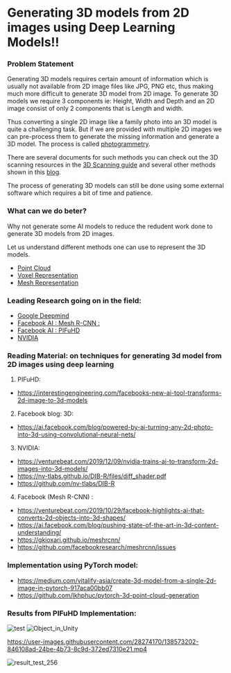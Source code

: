 # Generating 3D models from 2D images using Deep Learning Models!!

### Problem Statement
Generating 3D models requires certain amount of information which is usually not available from 2D image files like JPG, PNG etc, thus making much more difficult to generate 3D model from 2D image. To generate 3D models we require 3 components ie: Height, Width and Depth and an 2D image consist of only 2 components that is Length and width.

Thus converting a single 2D image like a family photo into an 3D model is quite a challenging task. But if we are provided with multiple 2D images we can pre-process them to generate the missing information and generate a 3D model. The process is called [photogrammetry](https://en.wikipedia.org/wiki/Photogrammetry#:~:text=Photogrammetry%20is%20the%20science%20and,radiant%20imagery%20and%20other%20phenomena.). 

There are several documents for such methods you can check out the 3D scanning resources in the [3D Scanning guide](https://help.sketchfab.com/hc/en-us/articles/202591983-3D-Scanning-Software) and several other methods shown in this [blog](https://www.rankred.com/convert-2d-images-to-3d/).

The process of generating 3D models can still be done using some external software which requires a bit of time and patience. 

### What can we do beter?
Why not generate some AI models to reduce the redudent work done to generate 3D models from 2D images.

Let us understand different methods one can use to represent the 3D models.
- [Point Cloud](https://arxiv.org/pdf/1612.00603.pdf)
- [Voxel Representation](https://arxiv.org/pdf/1604.00449.pdf) 
- [Mesh Representation](https://arxiv.org/pdf/1804.01654.pdf)

### Leading Research going on in the field:  

- [Google Deepmind](https://deepmind.com/blog/article/neural-scene-representation-and-rendering)
- [Facebook AI : Mesh R-CNN :](https://arxiv.org/pdf/1906.02739.pdf)
- [Facebook AI : PIFuHD](https://arxiv.org/pdf/2004.00452.pdf)
- [NVIDIA](https://nv-tlabs.github.io/DIB-R/files/diff_shader.pdf)

### Reading Material: on techniques for generating 3d model from 2D images using deep learning

1. PIFuHD: 
- https://interestingengineering.com/facebooks-new-ai-tool-transforms-2d-image-to-3d-models
2. Facebook blog: 3D: 
- https://ai.facebook.com/blog/powered-by-ai-turning-any-2d-photo-into-3d-using-convolutional-neural-nets/
3. NVIDIA: 
- https://venturebeat.com/2019/12/09/nvidia-trains-ai-to-transform-2d-images-into-3d-models/
- https://nv-tlabs.github.io/DIB-R/files/diff_shader.pdf
- https://github.com/nv-tlabs/DIB-R
4. Facebook (Mesh R-CNN) : 
- https://venturebeat.com/2019/10/29/facebook-highlights-ai-that-converts-2d-objects-into-3d-shapes/
- https://ai.facebook.com/blog/pushing-state-of-the-art-in-3d-content-understanding/
- https://gkioxari.github.io/meshrcnn/
- https://github.com/facebookresearch/meshrcnn/issues

### Implementation using PyTorch model: 
- https://medium.com/vitalify-asia/create-3d-model-from-a-single-2d-image-in-pytorch-917aca00bb07
- https://github.com/lkhphuc/pytorch-3d-point-cloud-generation

### Results from PIFuHD Implementation:


![test](https://user-images.githubusercontent.com/28274170/138573199-98f8ea07-a745-438a-9ec5-ea36238ef0be.png)
![Object_in_Unity](https://user-images.githubusercontent.com/28274170/138573201-f8159268-accf-42e2-a84e-244c8ff989fe.JPG)


https://user-images.githubusercontent.com/28274170/138573202-846108ad-24be-4b73-8c9d-372ed7310e21.mp4

![result_test_256](https://user-images.githubusercontent.com/28274170/138573203-db8a5a2b-73e4-44b4-8b44-f628305fad20.png)
